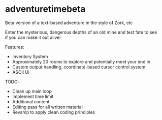 # adventuretimebeta
Beta version of a text-based adventure in the style of Zork, etc

Enter the mysterious, dangerous depths of an old mine and test fate to see if you can make it out alive!

Features:

- Inventory System
- Approximately 20 rooms to explore and potentially meet your end in
- Custom output handling, coordinate-based cursor control system
- ASCII UI

TODO:
- Clean up main loop
- Implement time limit
- Additional content
- Editing pass for all written material
- Revamp to apply clean coding principles
